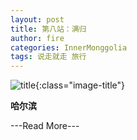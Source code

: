 ```yaml
---
layout: post
title: 第八站：满归
author: fire
categories: InnerMonggolia 
tags: 说走就走 旅行
---
```


![title](//image.sideproject.cn/title/title_131.jpg){:class="image-title"}

**哈尔滨**


---Read More---
